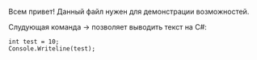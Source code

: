 Всем привет! Данный файл нужен для демонстрации возможностей.

Слудующая команда -> позволяет выводить текст на C#:
```
int test = 10;
Console.Writeline(test);

```
